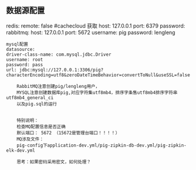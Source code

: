 ## 数据源配置

redis:
	 remote: false        #cachecloud 获取
	 host: 127.0.0.1
	 port: 6379
	 password:
 rabbitmq:
	 host: 127.0.0.1
	 port: 5672
	 username: pig
	 password: lengleng

	mysql配置
	datasource:
    driver-class-name: com.mysql.jdbc.Driver
    username: root
    password: pass
    url: jdbc:mysql://127.0.0.1:3306/pig?characterEncoding=utf8&zeroDateTimeBehavior=convertToNull&useSSL=false

		RabbitMQ注意创建pig/lengleng用户，
		MYSQL注意创建数据库pig,对应字符集utf8mb4，排序字条售utf8mb4排序字符串utf8mb4_general_ci
		以及pig.sql的运行


		特别说明：
		检查MQ配置信息是否正确
		默认端口： 5672 （15672是管理台端口！！！！）
		MQ涉及文件：
		pig-config下application-dev.yml/pig-zipkin-db-dev.yml/pig-zipkin-elk-dev.yml

		思考：如果密码采用密文，如何处理？
